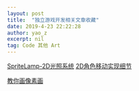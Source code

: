 ```yaml
---
layout: post
title:  "独立游戏开发相关文章收藏"
date: 2019-4-23 22:22:28
author: yao_z
excerpt: nil
tag: Code 其他 Art
---
```


[SpriteLamp-2D光照系统](https://indienova.com/indie-game-development/pathway-new-dynamic-lighting-and-shadows/)
[2D角色移动实现细节](http://higherorderfun.com/blog/2012/05/20/the-guide-to-implementing-2d-platformers/)

[教你画像素画](http://32comic.com/)